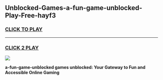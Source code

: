 
## Unblocked-Games-a-fun-game-unblocked-Play-Free-hayf3
<h3>
<a href="https://premium76.site?title=a-fun-game-unblocked&ref=18A1">CLICK TO PLAY</a></h3>
<hr>

<h3>
<a href="https://premium76.site?title=a-fun-game-unblocked&ref=18A1">CLICK 2 PLAY</a>
  
</h3>

<a href="https://premium76.site?title=a-fun-game-unblocked&ref=18A1"><img src="https://clearcache.store/games.png"></a>


**a-fun-game-unblocked games unblocked: Your Gateway to Fun and Accessible Online Gaming**
